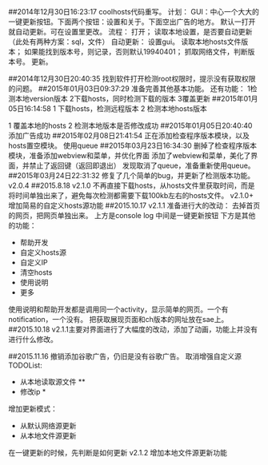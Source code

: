 ##2014年12月30日16:23:17
coolhosts代码重写。
计划：
GUI：中心一个大大的一键更新按钮。下面两个按钮：设置和关于。下面空出广告的地方。
默认一打开就自动更新。可在设置里更改。
流程：
打开；
读取本地设置，是否要自动更新（此处有两种方案：sql，文件）
自动更新：
	设置gui。
	读取本地hosts文件版本；
	如果能找到版本号，则记录，否则默认19940401；
	抓取网络文件，判断版本号。
	更新。

##2014年12月30日20:40:35
找到软件打开检测root权限时，提示没有获取权限的问题。
##2015年01月03日09:37:29
准备完善其他基本功能。
还有功能：
1检测本地version版本
2下载hosts，同时检测下载的版本
3覆盖更新
##2015年01月05日16:14:58
1 下载hosts，检测远程版本
2 检测本地hosts版本

1 覆盖本地的hosts
2 检测本地版本是否修改成功
##2015年01月05日20:40:40
添加广告成功
##2015年02月08日21:41:54
正在添加检查程序版本模块，以及hosts置空模块。
使用queue
##2015年03月23日16:34:30
删掉了检查程序版本模块，准备添加webview和菜单，并优化界面
添加了webview和菜单，美化了界面，并禁止了返回键（返回即退出）
发现取消了queue，准备重新使用queue。
##2015年03月24日22:31:32
修复了几个简单的bug，并更新了检测版本功能。
v2.0.4
##2015.8.18
v2.1.0 不再直接下载hosts，从hosts文件里获取时间，而是将时间单独出来了，避免每次检测都需要下载100kb左右的hosts文件。
v2.1.0+ 增加简易的自定义hosts源功能
##2015.10.17
v2.1.1
准备进行大的改动：
去掉首页的网页，把网页单独出来。
上方是console log
中间是一键更新按钮
下方是其他的功能：

+ 帮助开发
+ 自定义hosts源
+ 自定义IP
+ 清空hosts
+ 使用说明
+ 更多

使用说明和帮助开发都是调用同一个activity，显示简单的网页。一个有notification，一个没有。
把获取展现页面和ch版本的网址放在sae上。
##2015.10.18
v2.1.1主要对界面进行了大幅度的改动，添加了动画，功能上并没有进行什么修改。

##2015.11.16 
撤销添加谷歌广告，仍旧是没有谷歌广告。
取消增强自定义源
TODOList:

+ 从本地读取源文件	**
+ 修改ip	*

增加更新模式：

+ 从默认网络源更新
+ 从本地文件源更新

在一键更新的时候，先判断是如何更新
v2.1.2 增加本地文件源更新功能